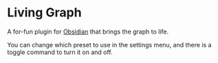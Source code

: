 # Living Graph
A for-fun plugin for [Obsidian](https://obsidian.md/) that brings the graph to life.

You can change which preset to use in the settings menu, and there is a toggle command to turn it on and off.
